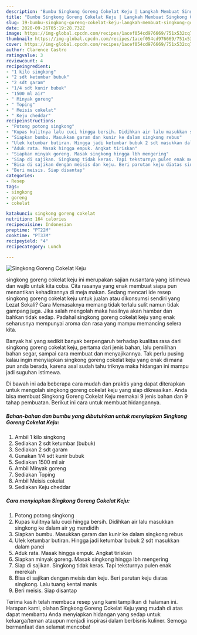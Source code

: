 ```yaml
---
description: "Bumbu Singkong Goreng Cokelat Keju | Langkah Membuat Singkong Goreng Cokelat Keju Yang Bisa Manjain Lidah"
title: "Bumbu Singkong Goreng Cokelat Keju | Langkah Membuat Singkong Goreng Cokelat Keju Yang Bisa Manjain Lidah"
slug: 19-bumbu-singkong-goreng-cokelat-keju-langkah-membuat-singkong-goreng-cokelat-keju-yang-bisa-manjain-lidah
date: 2020-09-26T05:19:28.732Z
image: https://img-global.cpcdn.com/recipes/1acef054cd976669/751x532cq70/singkong-goreng-cokelat-keju-foto-resep-utama.jpg
thumbnail: https://img-global.cpcdn.com/recipes/1acef054cd976669/751x532cq70/singkong-goreng-cokelat-keju-foto-resep-utama.jpg
cover: https://img-global.cpcdn.com/recipes/1acef054cd976669/751x532cq70/singkong-goreng-cokelat-keju-foto-resep-utama.jpg
author: Clarence Castro
ratingvalue: 3
reviewcount: 4
recipeingredient:
- "1 kilo singkong"
- "2 sdt ketumbar bubuk"
- "2 sdt garam"
- "1/4 sdt kunir bubuk"
- "1500 ml air"
- " Minyak goreng"
- " Toping"
- " Meisis cokelat"
- " Keju cheddar"
recipeinstructions:
- "Potong potong singkong"
- "Kupas kulitnya lalu cuci hingga bersih. Didihkan air lalu masukkan singkong ke dalam air yg mendidih"
- "Siapkan bumbu. Masukkan garam dan kunir ke dalam singkong rebus"
- "Ulek ketumbar butiran. Hingga jadi ketumbar bubuk 2 sdt masukkan dalam panci"
- "Aduk rata. Masak hingga empuk. Angkat tiriskan"
- "Siapkan minyak goreng. Masak singkong hingga lbh mengering"
- "Siap di sajikan. Singkong tidak keras. Tapi teksturnya pulen enak merekah"
- "Bisa di sajikan dengan meisis dan keju. Beri parutan keju diatas singkong. Lalu tuang kental manis"
- "Beri meisis. Siap disantap"
categories:
- Resep
tags:
- singkong
- goreng
- cokelat

katakunci: singkong goreng cokelat 
nutrition: 164 calories
recipecuisine: Indonesian
preptime: "PT22M"
cooktime: "PT37M"
recipeyield: "4"
recipecategory: Lunch

---
```



![Singkong Goreng Cokelat Keju](https://img-global.cpcdn.com/recipes/1acef054cd976669/751x532cq70/singkong-goreng-cokelat-keju-foto-resep-utama.jpg)


singkong goreng cokelat keju ini merupakan sajian nusantara yang istimewa dan wajib untuk kita coba. Cita rasanya yang enak membuat siapa pun menantikan kehadirannya di meja makan.
Sedang mencari ide resep singkong goreng cokelat keju untuk jualan atau dikonsumsi sendiri yang Lezat Sekali? Cara Memasaknya memang tidak terlalu sulit namun tidak gampang juga. Jika salah mengolah maka hasilnya akan hambar dan bahkan tidak sedap. Padahal singkong goreng cokelat keju yang enak seharusnya mempunyai aroma dan rasa yang mampu memancing selera kita.

Banyak hal yang sedikit banyak berpengaruh terhadap kualitas rasa dari singkong goreng cokelat keju, pertama dari jenis bahan, lalu pemilihan bahan segar, sampai cara membuat dan menyajikannya. Tak perlu pusing kalau ingin menyiapkan singkong goreng cokelat keju yang enak di mana pun anda berada, karena asal sudah tahu triknya maka hidangan ini mampu jadi suguhan istimewa.




Di bawah ini ada beberapa cara mudah dan praktis yang dapat diterapkan untuk mengolah singkong goreng cokelat keju yang siap dikreasikan. Anda bisa membuat Singkong Goreng Cokelat Keju memakai 9 jenis bahan dan 9 tahap pembuatan. Berikut ini cara untuk membuat hidangannya.

<!--inarticleads1-->

##### Bahan-bahan dan bumbu yang dibutuhkan untuk menyiapkan Singkong Goreng Cokelat Keju:

1. Ambil 1 kilo singkong
1. Sediakan 2 sdt ketumbar (bubuk)
1. Sediakan 2 sdt garam
1. Gunakan 1/4 sdt kunir bubuk
1. Sediakan 1500 ml air
1. Ambil  Minyak goreng
1. Sediakan  Toping
1. Ambil  Meisis cokelat
1. Sediakan  Keju cheddar




<!--inarticleads2-->

##### Cara menyiapkan Singkong Goreng Cokelat Keju:

1. Potong potong singkong
1. Kupas kulitnya lalu cuci hingga bersih. Didihkan air lalu masukkan singkong ke dalam air yg mendidih
1. Siapkan bumbu. Masukkan garam dan kunir ke dalam singkong rebus
1. Ulek ketumbar butiran. Hingga jadi ketumbar bubuk 2 sdt masukkan dalam panci
1. Aduk rata. Masak hingga empuk. Angkat tiriskan
1. Siapkan minyak goreng. Masak singkong hingga lbh mengering
1. Siap di sajikan. Singkong tidak keras. Tapi teksturnya pulen enak merekah
1. Bisa di sajikan dengan meisis dan keju. Beri parutan keju diatas singkong. Lalu tuang kental manis
1. Beri meisis. Siap disantap




Terima kasih telah membaca resep yang kami tampilkan di halaman ini. Harapan kami, olahan Singkong Goreng Cokelat Keju yang mudah di atas dapat membantu Anda menyiapkan hidangan yang sedap untuk keluarga/teman ataupun menjadi inspirasi dalam berbisnis kuliner. Semoga bermanfaat dan selamat mencoba!

